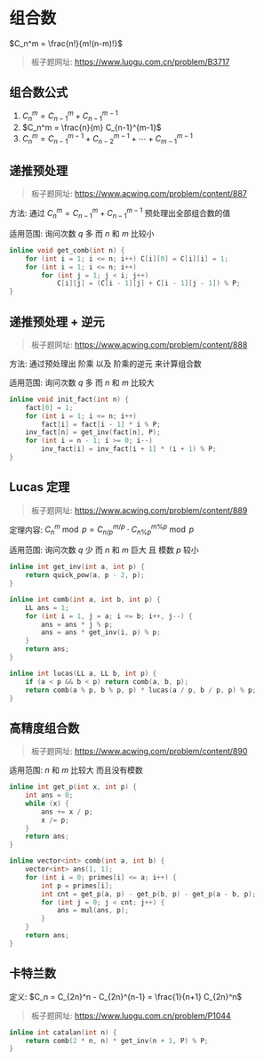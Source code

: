 # 组合数

$C_n^m = \frac{n!}{m!(n-m)!}$

> 板子题网址: https://www.luogu.com.cn/problem/B3717

## 组合数公式

1. $C_n^m = C_{n-1}^m + C_{n-1}^{m-1}$
2. $C_n^m = \frac{n}{m} C_{n-1}^{m-1}$
3. $C_n^m = C_{n-1}^{m-1} + C_{n-2}^{m-1} + \cdots + C_{m-1}^{m-1}$

## 递推预处理

> 板子题网址: https://www.acwing.com/problem/content/887

方法: 通过 $C_n^m = C_{n-1}^m + C_{n-1}^{m-1}$ 预处理出全部组合数的值

适用范围: 询问次数 $q$ 多 而 $n$ 和 $m$ 比较小

```cpp
inline void get_comb(int n) {
    for (int i = 1; i <= n; i++) C[i][0] = C[i][i] = 1;
    for (int i = 1; i <= n; i++)
        for (int j = 1; j < i; j++)
            C[i][j] = (C[i - 1][j] + C[i - 1][j - 1]) % P;
}
```

## 递推预处理 + 逆元

> 板子题网址: https://www.acwing.com/problem/content/888

方法: 通过预处理出 阶乘 以及 阶乘的逆元 来计算组合数

适用范围: 询问次数 $q$ 多 而 $n$ 和 $m$ 比较大

```cpp
inline void init_fact(int n) {
    fact[0] = 1;
    for (int i = 1; i <= n; i++)
        fact[i] = fact[i - 1] * i % P;
    inv_fact[n] = get_inv(fact[n], P);
    for (int i = n - 1; i >= 0; i--)
        inv_fact[i] = inv_fact[i + 1] * (i + 1) % P;
}
```

## Lucas 定理

> 板子题网址: https://www.acwing.com/problem/content/889

定理内容: $C_n^m \bmod p = C_{n/p}^{m/p} \cdot C_{n\%p}^{m\%p} \bmod p$

适用范围: 询问次数 $q$ 少 而 $n$ 和 $m$ 巨大 且 模数 $p$ 较小

```cpp
inline int get_inv(int a, int p) {
    return quick_pow(a, p - 2, p);
}

inline int comb(int a, int b, int p) {
    LL ans = 1;
    for (int i = 1, j = a; i <= b; i++, j--) {
        ans = ans * j % p;
        ans = ans * get_inv(i, p) % p;
    }
    return ans;
}

inline int lucas(LL a, LL b, int p) {
    if (a < p && b < p) return comb(a, b, p);
    return comb(a % p, b % p, p) * lucas(a / p, b / p, p) % p;
}
```

## 高精度组合数

> 板子题网址: https://www.acwing.com/problem/content/890

适用范围: $n$ 和 $m$ 比较大 而且没有模数

```cpp
inline int get_p(int x, int p) {
    int ans = 0;
    while (x) {
        ans += x / p;
        x /= p;
    }
    return ans;
}

inline vector<int> comb(int a, int b) {
    vector<int> ans(1, 1);
    for (int i = 0; primes[i] <= a; i++) {
        int p = primes[i];
        int cnt = get_p(a, p) - get_p(b, p) - get_p(a - b, p);
        for (int j = 0; j < cnt; j++) {
            ans = mul(ans, p);
        }
    }
    return ans;
}
```

## 卡特兰数

定义: $C_n = C_{2n}^n - C_{2n}^{n-1}  = \frac{1}{n+1} C_{2n}^n$

> 板子题网址: https://www.luogu.com.cn/problem/P1044

```cpp
inline int catalan(int n) {
    return comb(2 * n, n) * get_inv(n + 1, P) % P;
}
```

